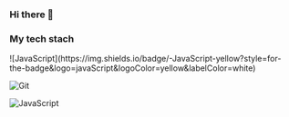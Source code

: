### Hi there 👋

<!--
**ChaeyoungPark1016/ChaeyoungPark1016** is a ✨ _special_ ✨ repository because its `README.md` (this file) appears on your GitHub profile.

Here are some ideas to get you started:

- 🔭 I’m currently working on ...
- 🌱 I’m currently learning ...
- 👯 I’m looking to collaborate on ...
- 🤔 I’m looking for help with ...
- 💬 Ask me about ...
- 📫 How to reach me: ...
- 😄 Pronouns: ...
- ⚡ Fun fact: ...
-->


<h3> My tech stach </h3>
![JavaScript](https://img.shields.io/badge/-JavaScript-yellow?style=for-the-badge&logo=javaScript&logoColor=yellow&labelColor=white)

![Git](https://img.shields.io/badge/-Git-black?style=for-the-badge&logo=git&logoColor=white)

![JavaScript](https://img.shields.io/badge/-javascript-black?style=for-the-badge&logo=git&logoColor=white)
